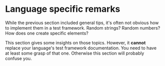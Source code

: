 Language specific remarks
=========================

While the previous section included general tips, it's often not obvious how to
implement them in a test framework. Random strings? Random numbers? How does one
create specific elements?

This section gives some insights on those topics. However, it __cannot__ replace
your language's test framework documentation. You need to have at least some
grasp of that one. Otherwise this section will probably confuse you.
